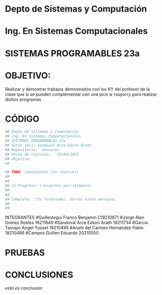 # Depto de Sistemas y Computación
# Ing. En Sistemas Computacionales
# SISTEMAS PROGRAMABLES 23a

# OBJETIVO:
Realizar y demostrar trabajos demostrados con los KY del profesor de la clase
que si se pueden complementar con una pico w rasperry para realizar dichos programas

# CÓDIGO
```python
## Depto de Sistemas y Computación
## Ing. En Sistemas Computacionales
## SISTEMAS PROGRAMABLES 23a
## Autor (es): Sandoval Arce Edson Arath
## Repositorio:  Sensores
## Fecha de revisión:   23/04/2023
## Objetivo:
##   

## TODO: (pendientes sin resolver)
##
##
## In Progress: (resueltos parcialmente)
##
##
## Complete:  (Ya terminado), borrar estos mensajes.
##
##
```
INTEGRANTES
#Guillestegui Franco Benjamin C19210871
#Jorge Alan Gómez Robles 19211649
#Sandoval Arce Edson Arath 19211734
#Garcia Tamayo Angel Yusset 19210495
#Anahí del Carmen Hernández Pablo 18210486
#Campos Guillen Eduardo 20210550

# PRUEBAS

# CONCLUSIONES
_esta es conclusión_
